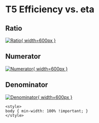 # T5 Efficiency vs. eta

## Ratio

[![Ratio](../mtv/var/T5_eff_eta.png){ width=600px }](../mtv/var/T5_eff_eta.pdf)

## Numerator

[![Numerator](../mtv/num/T5_eff_eta_num.png){ width=600px }](../mtv/num/T5_eff_eta_num.pdf)

## Denominator

[![Denominator](../mtv/den/T5_eff_eta_den.png){ width=600px }](../mtv/den/T5_eff_eta_den.pdf)


``` {=html}
<style>
body { min-width: 100% !important; }
</style>
```

